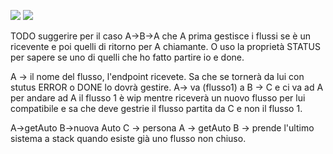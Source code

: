 ![](coverage/badge-lines.svg) ![](coverage/badge-functions.svg)

TODO
suggerire per il caso A->B->A che A prima gestisce i flussi se è un ricevente e poi quelli di ritorno per A chiamante. O uso la proprietà STATUS per sapere se uno di quelli che ho fatto partire io e done.

A -> il nome del flusso, l'endpoint ricevete. Sa che se tornerà da lui con stutus ERROR o DONE lo dovrà gestire.
A-> va (flusso1) a B -> C e ci va ad A per andare ad A il flusso 1 è wip mentre riceverà un nuovo flusso per lui compatibile e sa che deve gestrie il flusso partita da C e non il flusso 1.


A->getAuto B->nuova Auto C -> persona A -> getAuto B -> prende l'ultimo sistema a stack quando esiste già uno flusso non chiuso.